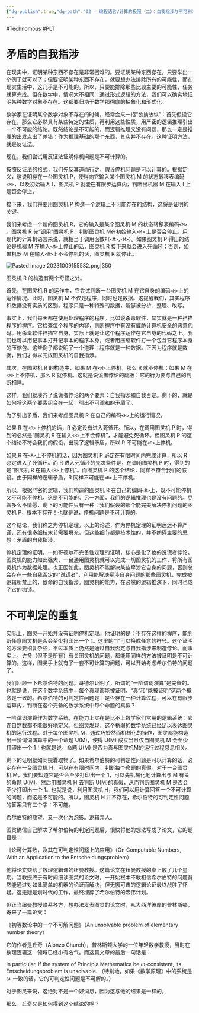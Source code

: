 ```yaml
---
{"dg-publish":true,"dg-path":"02 - 编程语言/计算的极限（二）：自我指涉与不可判定.md","permalink":"/02 - 编程语言/计算的极限（二）：自我指涉与不可判定/","created":"2023-10-09T15:54:44.000+08:00","updated":"2024-12-31T10:07:17.000+08:00"}
---
```


#Technomous #PLT 

# 矛盾的自我指涉

在现实中，证明某种东西不存在是非常困难的。要证明某种东西存在，只要举出一个例子就可以了；但要证明某种东西不存在，就要想办法排除所有的可能性，而在现实生活中，这几乎是不可能的。所以，只要能排除那些比较主要的可能性，任务就算完成。但在数学中，情况大不相同：通过形式逻辑的方法，我们可以确实地证明某种数学对象不存在。这都要归功于数学那彻底的抽象化和形式化。

数学家在证明某个数学对象不存在的时候，经常会来一招“欲擒故纵”：首先假设它存在，那么它必然具有某些特定的性质，再利用这些性质，用严密的逻辑推理引出一个不可能的结论。既然结论是不可能的，而逻辑推理又没有问题，那么一定是推理的出发点出了差错：作为推理基础的那个东西，其实并不存在。这种证明方法，就是反证法。

现在，我们尝试用反证法证明停机问题是不可计算的。

按照反证法的格式，我们先反其道而行之，假设停机问题是可以计算的。根据定义，这说明存在一台图灵机 P，使得向它输入某个图灵机 M 的状态转移表编码 `<M>`，以及初始输入 I，图灵机 P 就能在有限步运算内，判断出机器 M 在输入 I 上是否会停止。

接下来，我们将要用图灵机 P 构造一个逻辑上不可能存在的结构，这将是证明的关键。

我们来考虑一个新的图灵机 R，它的输入是某个图灵机 M 的状态转移表编码`<M>` 。图灵机 R 先“调用”图灵机 P，判断图灵机  M在初始输入`<M>` 上是否会停止。用现代的计算机语言来说，就相当于调用函数`P(<M>,<M>)`。如果图灵机 P 得出的结论是机器 M 在输入`<M>`上停止的话，图灵机 R 接下来就会进入死循环；否则，如果机器 M 在输入`<M>`上不会停机的话，图灵机 R 就停止。

![Pasted image 20231009155532.png|350](/img/user/0.Asset/resource/Pasted%20image%2020231009155532.png)

图灵机 R 的构造有两个奇怪之处。

首先，在图灵机 R 的运作中，它尝试判断一台图灵机 M 在它自身的编码`<M>`上的运作情况。此时，图灵机 M 不仅是程序，同时也是数据。这提醒我们，其实程序和数据没有实质的区别。程序只是一种特殊的数据，能够被分析、整理、改写。

事实上，我们每天都在使用处理程序的程序。比如说杀毒软件，其实就是一种扫描程序的程序。它检查每个程序的内容，判断程序中有没有威胁计算机安全的恶意代码。用杀毒软件扫描它自身，实际上就是让这个程序运作在它自身的代码之上。我们也可以用记事本打开记事本的程序本身，或者用压缩软件打一个包含它程序本身的压缩包。这些例子都说明了一个道理：程序就是一种数据。正因为程序就是数据，我们才得以完成图灵机的自我指涉。

其次，在图灵机 R 的构造中，如果 M 在`<M>`上停机，那么 R 就不停机；如果 M 在`<M>`上不停机，那么 R 就停机。这就是说谎者悖论的翻版：它的行为要与自己的判断相悖。

这样，我们就凑齐了说谎者悖论的两个要素：自我指涉和自我否定。剩下的，就是如何将这两个要素组合在一起，引出不可调和的矛盾了。

为了引出矛盾，我们来考虑图灵机 R 在自己的编码`<R>`上的运行情况。

如果 R 在`<R>`上停机的话，R 必定没有进入死循环。所以，在调用图灵机 P 时，得到的必然是“图灵机 R 在输入`<R>`上不会停机”，才能避免死循环。但图灵机 P 的这个结论不符合我们的假设，出现了逻辑矛盾，所以 R 不可能在`<R>`上停机。

如果 R 在`<R>`上不停机的话，因为图灵机 P 必定在有限时间内完成计算，所以 R 必定进入了死循环。而 R 进入死循环的先决条件是，在调用图灵机 P 时，得到的是“图灵机 R 在输入`<R>`上停机”。而图灵机 P 的这个结论，同样不符合我们的假设。由于同样的逻辑矛盾，R 同样不可能在`<R>`上不停机。

所以，根据严密的逻辑，我们构造的图灵机 R 在自己的编码`<R>`上，既不可能停机又不可能不停机，这是不可能的。另一方面，我们的逻辑推理也是没有问题的。尽管多么不情愿，剩下的可能性只有一种：我们假设的那个能完美解决停机问题的图灵机 P，根本不存在！也就是说，停机问题是不可计算的。

这个结论，我们称之为停机定理。以上的论述，作为停机定理的证明远远不算严谨，还有很多细枝末节需要填充。但这些细节都是技术性的，并不妨碍主要的思想：矛盾的自我指涉。

停机定理的证明，一如哥德尔不完备性定理的证明，核心是化了妆的说谎者悖论。图灵机的能力如此强大，一台通用图灵机就可以完成一切图灵机的工作，将所有图灵机作为数据处理。也正因如此，图灵机不能解决某些牵涉它自身的问题，否则总会存在一些自我否定的“说谎者”，利用能解决牵涉自身问题的那些图灵机，完成被逻辑所禁止的，致命的自我指涉。图灵机的能力，在必然的逻辑推演下，同时也成了它的枷锁。

# 不可判定的重复

实际上，图灵一开始并没有证明停机定理。他证明的是：不存在这样的程序，能判断任意图灵机是否会至少打印出一个 1。这里的“1”可以换成任意的符号。这个证明的方法要稍复杂些，不过本质上仍然是通过自我否定与自我指涉来制造悖论。而事实上，许多（但不是所有）有关图灵机的问题，都能用同样的方法被证明是不可计算的。这样，图灵手上就有了一套不可计算的问题，可以开始考虑希尔伯特的问题了。

我们回顾一下希尔伯特的问题。哥德尔证明了，所谓的“一阶谓词演算”是完备的。也就是说，在这个数学系统中，每个真理都能被证明，“真”和“能被证明”这两个概念是一致的。希尔伯特的可判定性问题是：是否存在一种计算过程，可以在有限步运算内，判断在这个完备的数学系统中每个命题的真假？

一阶谓词演算作为数学系统，在能力上实在是比不上数学家们常用的逻辑系统：它连自然数都不能很好地定义。但图灵发现，这个稍弱的数学系统已经足以表达图灵机的运行过程。对于每个图灵机 M，通过巧妙然而机械化的操作，图灵都能构造出一阶谓词演算中的一个命题 U(M)，使得 U(M) 成立当且仅当图灵机 M 会至少打印出一个 1！也就是说，命题 U(M) 是否为真与图灵机M的运行过程息息相关。

剩下的证明就如同探囊取物了。如果希尔伯特的可判定性问题是可以计算的话，必定存在一台图灵机 H，可以在有限时间内，判断每个命题的真假。对于一台图灵机 M，我们要知道它是否会至少打印出一个 1，可以先机械化地计算出与 M 有关的命题 U(M)，然后用图灵机 H 去判断 U(M)的真假，从而判断图灵机 M 是否会至少打印出一个 1。也就是说，利用图灵机 H，我们可以用计算回答一个不可计算的问题，而这是不可能的。所以，图灵机 H 并不存在，希尔伯特的可判定性问题的答案只有三个字：不可能。

希尔伯特的期望，又一次化为泡影。逻辑弄人。

图灵确信自己解决了希尔伯特的判定问题后，很快将他的想法写成了论文，它的题目是：

《论可计算数，及其在可判定性问题上的应用》（On Computable Numbers, With an Application to the Entscheidungsproblem）

他将论文交给了数理逻辑课的纽曼教授。这篇论文在纽曼教授的桌上放了几个星期。当教授终于有时间细读图灵的论文时，一开始根本不敢相信希尔伯特的问题竟然能通过对如此简单的机器的论证而解决，但无懈可击的逻辑论证最终战胜了怀疑。这无疑是划时代的工作，最终埋葬了希尔伯特的宏伟计划。

但正当纽曼教授联系各方，想办法发表图灵的论文时，从大西洋彼岸的普林斯顿，寄来了一篇论文：

《初等数论中的一个不可解问题》（An unsolvable problem of elementary number theory）

它的作者是丘奇（Alonzo Church），普林斯顿大学的一位年轻数学教授，当时在数理逻辑这一领域已经小有名气。而这篇文章的最后一句话是：

In particular, if the system of Principia Mathematica be ω-consistent, its Entscheidungsproblem is unsolvable.
（特别地，如果《数学原理》中的系统是 ω-一致的话，它的可判定性问题是不可解的。）

对于图灵来说，这绝对不是一个好消息，因为这与他的结果是一样的。

那么，丘奇又是如何得到这个结论的呢？